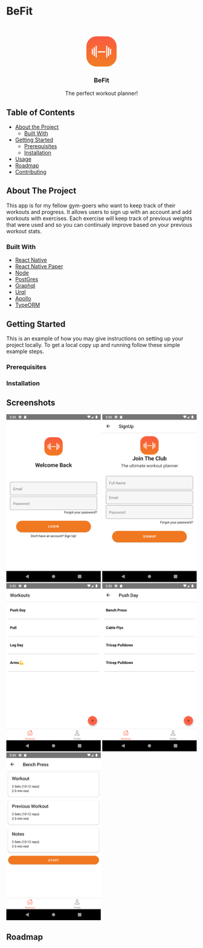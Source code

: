 # BeFit

<!-- PROJECT LOGO -->
<br />
<p align="center">
    <img src="client/src/assets/images/BeFitLogo.png" alt="BefitLogo" width="80" height="80">

  <h3 align="center">BeFit</h3>

  <p align="center">
    The perfect workout planner!
  </p>
</p>


<!-- TABLE OF CONTENTS -->
## Table of Contents

* [About the Project](#about-the-project)
  * [Built With](#built-with)
* [Getting Started](#getting-started)
  * [Prerequisites](#prerequisites)
  * [Installation](#installation)
* [Usage](#usage)
* [Roadmap](#roadmap)
* [Contributing](#contributing)



<!-- ABOUT THE PROJECT -->
## About The Project

This app is for my fellow gym-goers who want to keep track of their workouts and progress. It allows users to sign up with an account and add workouts with exercises. Each exercise will keep track of previous weights that were used and so you can continualy improve based on your previous workout stats.

### Built With

* [React Native](https://reactnative.dev/docs/getting-started)
* [React Native Paper](https://callstack.github.io/react-native-paper/)
* [Node](https://nodejs.org/en/docs/guides/getting-started-guide/)
* [PostGres](https://www.postgresql.org/)
* [Graphql](https://graphql.org/)
* [Urql](https://formidable.com/open-source/urql/docs/)
* [Apollo](https://www.apollographql.com/docs/apollo-server/)
* [TypeORM](https://typeorm.io/#/)



<!-- GETTING STARTED -->
## Getting Started

This is an example of how you may give instructions on setting up your project locally.
To get a local copy up and running follow these simple example steps.

### Prerequisites

### Installation

<!-- USAGE EXAMPLES -->
## Screenshots
<p float="left"> 
 <img src="client/screenshots/SignIn.png" alt="signIn" width="250">
  <img src="client/screenshots/Signup.png" alt="signIn" width="250">
   <img src="client/screenshots/Workouts.png" alt="signIn" width="250">
    <img src="client/screenshots/Exercises.png" alt="signIn" width="250">
     <img src="client/screenshots/ExerciseDetail.png" alt="signIn" width="250">
    </>




<!-- ROADMAP -->
## Roadmap
